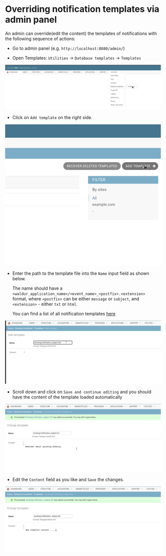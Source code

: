 # Overriding notification templates via admin panel

An admin can override(edit the content) the templates of notifications with the following sequence of actions:

* Go to admin panel (e.g. `http://localhost:8080/admin/`)

* Open Templates: `Utilities` -> `Database templates` -> `Templates`

![Go to admin panel](img/notification_templates_step_1.png)

* Click on `Add template` on the right side.

![Go to admin panel](img/notification_templates_step_2.png)

* Enter the path to the template file into the `Name` input field as shown below.

    The name should have a `<waldur_application_name>/<event_name>_<postfix>.<extension>` format, where `<postfix>` can be either `message` or `subject`, and `<extension>` - either `txt` or `html`.

    You can find a list of all notification templates [here](notifications.md)

![Go to admin panel](img/notification_templates_step_3.png)

* Scroll down and click on `Save and continue editing` and you should have the content of the template loaded automatically

![Go to admin panel](img/notification_templates_step_4.png)

* Edit the `Content` field as you like and `Save` the changes.

![Go to admin panel](img/notification_templates_step_5.png)